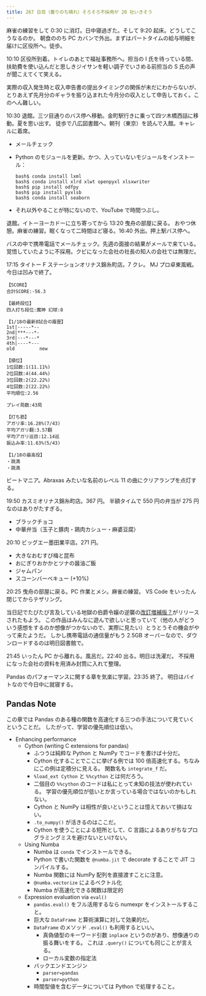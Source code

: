 ```yaml
---
title: 267 日目（曇りのち晴れ）そろそろ不採用が 20 社いきそう
---
```


麻雀の練習をして 0:30 に消灯。日中寝過ぎた。そして 9:20 起床。どうしてこうなるのか。
朝食ののち PC カバンで外出。まずはパートタイムの給与明細を届けに区役所へ。徒歩。

10:10 区役所到着。トイレのあとで福祉事務所へ。担当の I 氏を待っている間、
扶助費を使い込んだと思しきジイサンを軽い調子でいさめる前担当の S 氏の声が聞こえてくて笑える。

実際の収入発生時と収入申告書の提出タイミングの関係が未だにわからないが、
とりあえず先月分のギャラを振り込まれた今月分の収入として申告しておく。このへん難しい。

10:30 退館。三ツ目通りのバス停へ移動。金町駅行きに乗って四ツ木橋西詰に移動。夏を思い出す。
徒歩で八広図書館へ。朝刊（東京）を読んで入館。キャレルに着席。

* メールチェック
* Python のモジュールを更新。かつ、入っていないモジュールをインストール：

  ```console
  bash$ conda install lxml
  bash$ conda install xlrd xlwt openpyxl xlsxwriter
  bash$ pip install odfpy
  bash$ pip install pyxlsb
  bash$ conda install seaborn
  ```

* それ以外やることが特にないので、YouTube で時間つぶし。

退館。イトーヨーカドーに立ち寄ってから 13:20 曳舟の部屋に戻る。
おやつ休憩。麻雀の練習。眠くなって二時間ほど寝る。16:40 外出。押上駅バス停へ。

バスの中で携帯電話でメールチェック。先週の面接の結果がメールで来ている。
覚悟していたように不採用。クビになった会社の社長の知人の会社では無理だ。

17:15 タイトー F ステーションオリナス錦糸町店。7 クレ。
MJ プロ卓東風戦。今日は凹みで終了。

```text
【SCORE】
合計SCORE:-56.3

【最終段位】
四人打ち段位:魔神 幻球:8

【1/18の最新8試合の履歴】
1st|-----*--
2nd|***---*-
3rd|---*---*
4th|----*---
old         new

【順位】
1位回数:1(11.11%)
2位回数:4(44.44%)
3位回数:2(22.22%)
4位回数:2(22.22%)
平均順位:2.56

プレイ局数:43局

【打ち筋】
アガリ率:16.28%(7/43)
平均アガリ翻:3.57翻
平均アガリ巡目:12.14巡
振込み率:11.63%(5/43)

【1/18の最高役】
・跳満
・跳満
```

ビートマニア。Abraxas みたいな名前のレベル 11 の曲にクリアランプを点灯する。

19:50 カスミオリナス錦糸町店。367 円。
半額タイムで 550 円の弁当が 275 円なのはありがたすぎる。

* ブラックチョコ
* 中華弁当（玉子と豚肉・鶏肉カシュー・麻婆豆腐）

20:10 ビッグエー墨田業平店。271 円。

* 大きなおむすび梅と昆布
* おにぎりおかかとツナの醤油ご飯
* ジャムパン
* スコーンバーベキュー (+10%)

20:25 曳舟の部屋に戻る。PC 作業とメシ。麻雀の練習。
VS Code をいったん閉じてからテザリング。

当日記でたびたび言及している地獄の伯爵令嬢の逆襲の[改訂増補版？](https://www.freem.ne.jp/win/game/24805)がリリースされたもよう。
この作品はみんなに遊んで欲しいと思っていて（他の人がどういう感想をするのか想像がつかないので、実際に見たい）とうとうその機会がやって来たようだ。
しかし携帯電話の通信量がもう 2.5GB オーバーなので、ダウンロードするのは明日図書館で。

21:45 いったん PC から離れる。風呂だ。22:40 出る。明日は洗濯だ。
不採用になった会社の資料を用済み封筒に入れて整理。

Pandas のパフォーマンスに関する章を気楽に学習。23:35 終了。
明日はバイトなので今日中に就寝する。

## Pandas Note

この章では Pandas のある種の関数を高速化する三つの手法について見ていくということだ。
したがって、学習の優先順位は低い。

* Enhancing performance
  * Cython (writing C extensions for pandas)
    * ふつうは純粋な Python と NumPy でコードを書けば十分だ。
    * Cython 化することでここに挙げる例では 100 倍高速化する。ちなみにこの例は定積分に見える。
      関数名も `integrate_f` だ。
    * `%load_ext Cython` と `%%cython` とは何だろう。
    * 二個目の `%%cython` のコードは私にとって未知の技法が使われている。
      学習の優先順位が低いとか言っている場合ではないのかもしれない。
    * Cython と NumPy は相性が良いということは憶えておいて損はない。
    * `.to_numpy()` が活きるのはここだ。
    * Cython を使うことによる短所として、C 言語によるありがちなプログラミングミスを避けないといけない。
  * Using Numba
    * Numba は `conda` でインストールできる。
    * Python で書いた関数を `@numba.jit` で decorate することで JIT コンパイルする。
    * Numba 関数には NumPy 配列を直接渡すことに注意。
    * `@numba.vectorize` によるベクトル化
    * Numba が高速化できる関数は限定的
  * Expression evaluation via `eval()`
    * `pandas.eval()` をフル活用するなら numexpr をインストールすること。
    * 巨大な `DataFrame` と算術演算に対して効果的だ。
    * `DataFrame` のメソッド `.eval()` も利用するといい。
      * 真偽値型のキーワード引数 `inplace` というのがあり、想像通りの振る舞いをする。
        これは `.query()` についても同じことが言える。
      * ローカル変数の指定法
    * バックエンドエンジン
      * `parser=pandas`
      * `parser=python`
    * 時間型値を含むデータについては Python で処理すること。
